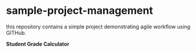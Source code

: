 # sample-project-management
this repository contains a simple project demonstrating agile workflow using GITHub.

**Student Grade Calculator**
